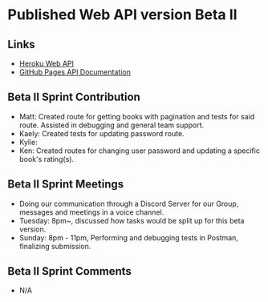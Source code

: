 # Published Web API version Beta II
 
## Links
- [Heroku Web API](https://group5-tcss460-web-api-865cf04f06ba.herokuapp.com/)
- [GitHub Pages API Documentation](https://mathewevan.github.io/group5-tcss460-web-api/docs)

## Beta II Sprint Contribution
- Matt: Created route for getting books with pagination and tests for said route. Assisted in debugging and general team support.
- Kaely: Created tests for updating password route.
- Kylie: 
- Ken: Created routes for changing user password and updating a specific book's rating(s).

## Beta II Sprint Meetings
- Doing our communication through a Discord Server for our Group, messages and meetings in a voice channel.
- Tuesday: 8pm~, discussed how tasks would be split up for this beta version.
- Sunday: 8pm - 11pm, Performing and debugging tests in Postman, finalizing submission.

## Beta II Sprint Comments
- N/A
